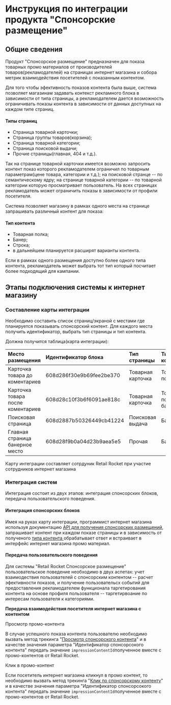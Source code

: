 # Инструкция по интеграции продукта "Спонсорские размещение"

## Общие сведения

Продукт "Спонсорское размещение" предназначен для показа товарных промо материалов от производителей товаров\(рекламодателей\) на страницах интернет магазина и собора метрик взаимодействия посетителей с показанным контентом.

Для того чтобы эфективность показов контента была выше, система позволяет магазинам задавать контекст рекламного блока в зависимости от типа страницы, а рекламодателем дается возможность ограничивать показы контента в зависимости от данных доступных на каждом типе страниц.

#### Типы страниц

* Страница товарной карточки;
* Страница группы товаров\(корзина\);
* Страница товарной категории;
* Страница поисковой выдачи;
* Прочие страницы\(главная, 404 и т.д.\).

Так на странице товарной карточки имеется возможно запросить контент показ которого рекламодателем ограничил по товарным параметрам\(цене товара, категории и т.д.\); на поисковой странце -- по семантическому ядру; на странице товарной категории -- по товарной категории которую просматривает пользователь. На всех страницах рекламодатель может ограничить показы в зависимости от профили посетителя.

Система позволяет магазину в рамках одного места на странице запрашивать различный контент для показа: 

#### Тип контента

* Товарная полка;
* Банер;
* Строка;
* в дальнейшем планируется расширят варианты контента.

Если в рамках одного размещения доступно более одного типа контента, рекламодатель может выбрать тот тип который посчитает более подходящий для кампании.

## Этапы подключения системы к интернет магазину

### Составление карты интеграции

Необходимо составить список страниц/экраной с местами где планируется показывать спонсорский контент. Для каждого места получить идентификатор, выбрать тип страницы и тип контента. 

Должна получится таблица\(карта интеграции\):

| Место размещения | Идентификатор блока | Тип страницы | Тип контента |
| :--- | :--- | :--- | :--- |
| Карточка товара до коментариев | 608d286f30e9b69fee2be370 | Товарная карточка | Товарная полка |
| Карточка товара после коментариев | 608d28c10f3b6f6091ae818c | Товарная карточка | Товарная полка, банер |
| Поисковая страница | 608d2887b50326449cb41224 | Поисковая выдача | Банер |
| Главная страница банерное место | 608d28f9b0a04d23b9aea5e5 | Прочая | Банер |

Карту интеграции составляет сотрдуник Retail Rocket при участие сотрудников интернет магазина

### Интеграция систем

Интеграция состоит из двух этапов: интеграция спонсорских блоков, передача пользовательского поведения.

#### Интеграция спонсорских блоков

Имея на руках карту интеграции, программист интернет магазина используя документацию [API для получения спонсорских размещений](api-sponsorskikh-razmeshenii.md), запрашивает контент при каждом показе страницы и в зависимость от полученого [типа контента ](instrukciya-po-integracii-retail-rocket-sponsorskoe-razmeshenie.md#vidy-kontenta)обрабатывает ответ и встраивает в интерфейс интернет магазина промо материал.

#### Передача пользовательского поведения

Для системы "Retail Rocket Спонсорское размещение" пользовательское поведение необходимо в двух аспетах: учет взаимодествия пользователей с спонсорским контентом -- расчет эфективности показов, и получение пользовательсх событий для предоставления рекламодателем функционала таргетирования контента на основе профиля пользователя -- таргетирвоание по интересам пользователя к категориями.



**Передача взаимодействия посетителя интернет магазина с контентом**

Просмотр промо-контента

В случае успешного показа контента пользователю необходимо вызвать метод трекинга "[Просмотр спонсорского контента](integraciya-s-retail-rocket/http-tracking-api.md#prosmotr-sponsorskogo-kontenta)"  и в качестве значения параметра "Идентификатор спонсорсокого контента" передать значение `impressionContentId`полученное вместе с промо-контентов от Retail Rocket.

Клик в промо-контент

Если посетитель интернет магазина кликнул в промо контент, то необходимо вызвать метод трекинга "[Клик по спонсорскому контенту](integraciya-s-retail-rocket/http-tracking-api.md#klik-po-sponsorskomu-kontentu)"  и в качестве значения параметра "Идентификатор спонсорсокого контента" передать значение `impressionContentId`полученное вместе с промо-контентов от Retail Rocket.






